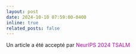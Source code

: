 ```yaml
---
layout: post
date: 2024-10-10 07:59:00-0400
inline: true
related_posts: false
---
```


Un article a été accepté par <span style="color:#b509ac">NeurIPS 2024 TSALM </span>


